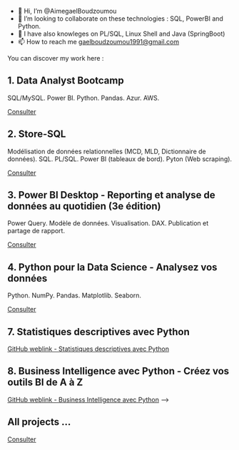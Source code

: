 - 👋 Hi, I’m @AimegaelBoudzoumou
- 💞️ I’m looking to collaborate on these technologies : SQL, PowerBI and Python.
- 👀 I have also knowleges on PL/SQL, Linux Shell and Java (SpringBoot)
- 📫 How to reach me gaelboudzoumou1991@gmail.com
<!-- 👀 I’m interested in Linux, Testing Software, Java, SQL and PL/SQL jobs -->
<!-- 🌱 I’m currently learning Shell, PL/SQL and SpringBoot -->

You can discover my work here :

## 1. Data Analyst Bootcamp

SQL/MySQL. Power BI. Python. Pandas. Azur. AWS. <!-- Adding Excel later -->

[Consulter](https://github.com/AimegaelBoudzoumou/Data-Analyst-Bootcamp)

## 2. Store-SQL
Modélisation de données relationnelles (MCD, MLD, Dictionnaire de données). SQL. PL/SQL. Power BI (tableaux de bord). Pyton (Web scraping).

[Consulter](https://github.com/AimegaelBoudzoumou/Store-SQL)

<!--
## 3. Le langage SQL pour la Data Science
[Consulter](https://github.com/AimegaelBoudzoumou/#)
-->

<!--
## 4. Power BI Desktop - Traiter, analyser les données et concevoir des tableaux de bord
[Consulter](https://github.com/AimegaelBoudzoumou/#)
-->

## 3. Power BI Desktop - Reporting et analyse de données au quotidien (3e édition)

Power Query. Modèle de données. Visualisation. DAX. Publication et partage de rapport.

[Consulter](https://github.com/AimegaelBoudzoumou/#)

<!--
## 5. Power BI - Many projects
[Power BI - Many projects](https://github.com/AimegaelBoudzoumou/Power-BI-Many-Projects)
-->

## 4. Python pour la Data Science - Analysez vos données
Python. NumPy. Pandas. Matplotlib. Seaborn.

[Consulter](https://github.com/AimegaelBoudzoumou/#)

<!--
```python
def verifier_port(port_number):
    """vérifier port
    
    Cette fonction permet de vérifier si le port pour Jupyter Notebook est valide
    Argument : un nombre entier positif, les autres types types ne sont pas acceptés
    Retourne une chaîne de caractères
    """
    
    if (isinstance(port_number, int)):
        
        valid_ports = {8888, 8889, 8890}
        
        if port_number in valid_ports:
            
            return "Port valide"
            
        else:
            
            return "Port invalide"
    
    else:
        
        return "Port invalide"
```
-->

<!--
```python
def renommer_notebook(actual_notebook_name, desire_notebook_name):
    """Cette fonction doit retourner le nouveau nom du notebook en respectant les bonnes 
    pratiques, c'est-à-dire en remplaçant tous les espaces par des underscores et en 
    ajoutant l'extension ".ipynb" à la fin du nom.
    La méthode strip() suffit à vérifier si la chaîne est vide ou ne contient que des espaces.
    
    Arguments : prend en entrée le nom actuel d'un notebook (sous forme de chaîne) 
    et un nouveau nom désiré (également sous forme de chaîne)
    
    Retourne le nouveau nom du notebook qui est une chaîne de caractères
    
    """
    
    if not desire_notebook_name.strip():
        return "Untitled.ipynb"
    
    return desire_notebook_name.replace(' ', '_') + ".ipynb"
```
-->

<!--
```python
def generer_raccourcis(raccouris):
    """Cette fonction prend en entrée une liste de raccourcis-clavier (sous forme de chaîne) et retourne un dictionnaire où chaque raccourci est associé à une description de son action
     Argument : une liste non vide
     Retourne un dictionnaire contenant comme clé une raccourci clavier et comme valeur son explication
     """
     
     # dictionnaire de base contenant les clé (raccourcis-clavier) et valeurs (significations des raccourcis-clavier)
     dictionnaire_de_base = {
        "B": "insère une cellule après la cellule sélectionnée",
        "A": "insère une cellule avant celle-ci",
        "F": "ouvre une fenêtre qui permet de chercher-remplacer du texte dans l’ensemble de votre notebook"
    }
    
    # dictionnaire à retourer peu importe la situation :
    dictionnaire_resultat = {}
    
    # vérifier que la liste raccouris n'est pas vide:
    if raccouris:
        for element in raccouris:
            # on vérifie que l'élément est une chaîne de caractères
            if isinstance(element, str):
                if element in dictionnaire_de_base:
                    dictionnaire_resultat[element] = dictionnaire_de_base[element]

    return dictionnaire_resultat

    """
    Remarque: Pensez à gérer le cas où la liste contient des éléments qui ne sont pas des chaînes de caractères, comme vous l'avez fait, mais vous pourriez simplifier cette vérification en utilisant une compréhension de dictionnaire.
    Ressources : https://www.expertpython.fr/post/ma%C3%AEtriser-les-compr%C3%A9hensions-en-python-listes-tuples-et-dictionnaires#:~:text=La%20compr%C3%A9hension%20de%20dictionnaire%20est,des%20%C3%A9l%C3%A9ments%20d%27un%20dictionnaire. 
    """
```
-->

## 7. Statistiques descriptives avec Python
[GitHub weblink - Statistiques descriptives avec Python](https://github.com/AimegaelBoudzoumou/#)

## 8. Business Intelligence avec Python - Créez vos outils BI de A à Z
[GitHub weblink - Business Intelligence avec Python](https://github.com/AimegaelBoudzoumou/#)
-->
## All projects ...
[Consulter](https://github.com/AimegaelBoudzoumou?tab=repositories)
